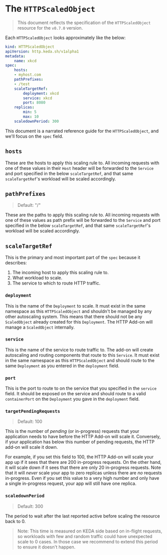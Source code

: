 # The `HTTPScaledObject`

>This document reflects the specification of the `HTTPScaledObject` resource for the `v0.7.0` version.

Each `HTTPScaledObject` looks approximately like the below:

```yaml
kind: HTTPScaledObject
apiVersion: http.keda.sh/v1alpha1
metadata:
    name: xkcd
spec:
    hosts:
    - myhost.com
    pathPrefixes:
    - /test
    scaleTargetRef:
        deployment: xkcd
        service: xkcd
        port: 8080
    replicas:
        min: 5
        max: 10
    scaledownPeriod: 300
```

This document is a narrated reference guide for the `HTTPScaledObject`, and we'll focus on the `spec` field.

## `hosts`

These are the hosts to apply this scaling rule to. All incoming requests with one of these values in their `Host` header will be forwarded to the `Service` and port specified in the below `scaleTargetRef`, and that same `scaleTargetRef`'s workload will be scaled accordingly.

## `pathPrefixes`

>Default: "/"

These are the paths to apply this scaling rule to. All incoming requests with one of these values as path prefix will be forwarded to the `Service` and port specified in the below `scaleTargetRef`, and that same `scaleTargetRef`'s workload will be scaled accordingly.

## `scaleTargetRef`

This is the primary and most important part of the `spec` because it describes:

1. The incoming host to apply this scaling rule to.
2. What workload to scale.
3. The service to which to route HTTP traffic.

### `deployment`

This is the name of the `Deployment` to scale. It must exist in the same namespace as this `HTTPScaledObject` and shouldn't be managed by any other autoscaling system. This means that there should not be any `ScaledObject` already created for this `Deployment`. The HTTP Add-on will manage a `ScaledObject` internally.

### `service`

This is the name of the service to route traffic to. The add-on will create autoscaling and routing components that route to this `Service`. It must exist in the same namespace as this `HTTPScaledObject` and should route to the same `Deployment` as you entered in the `deployment` field.

### `port`

This is the port to route to on the service that you specified in the `service` field. It should be exposed on the service and should route to a valid `containerPort` on the `Deployment` you gave in the `deployment` field.

### `targetPendingRequests`

>Default: 100

This is the number of _pending_ (or in-progress) requests that your application needs to have before the HTTP Add-on will scale it. Conversely, if your application has below this number of pending requests, the HTTP add-on will scale it down.

For example, if you set this field to 100, the HTTP Add-on will scale your app up if it sees that there are 200 in-progress requests. On the other hand, it will scale down if it sees that there are only 20 in-progress requests. Note that it will _never_ scale your app to zero replicas unless there are _no_ requests in-progress. Even if you set this value to a very high number and only have a single in-progress request, your app will still have one replica.

### `scaledownPeriod`

>Default: 300

The period to wait after the last reported active before scaling the resource back to 0.

> Note: This time is measured on KEDA side based on in-flight requests, so workloads with few and random traffic could have unexpected scale to 0 cases. In those case we recommend to extend this period to ensure it doesn't happen.
